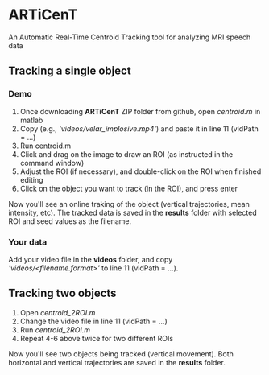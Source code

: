 # ARTiCenT
An Automatic Real-Time Centroid Tracking tool for analyzing MRI speech data

## Tracking a single object
### Demo
1. Once downloading __ARTiCenT__ ZIP folder from github, open _centroid.m_ in matlab
2. Copy <filename> (e.g., _'videos/velar_implosive.mp4'_) and paste it in line 11 (vidPath = ...)
3. Run centroid.m
4. Click and drag on the image to draw an ROI (as instructed in the command window)
5. Adjust the ROI (if necessary), and double-click on the ROI when finished editing
6. Click on the object you want to track (in the ROI), and press enter

Now you'll see an online traking of the object (vertical trajectories, mean intensity, etc).
The tracked data is saved in the __results__ folder with selected ROI and seed values as the filename.

### Your data
Add your video file in the __videos__ folder, and copy _'videos/<filename.format>'_ to line 11 (vidPath = ...).

## Tracking two objects
1. Open _centroid_2ROI.m_
2. Change the video file in line 11 (vidPath = ...)
3. Run _centroid_2ROI.m_
4. Repeat 4-6 above twice for two different ROIs

Now you'll see two objects being tracked (vertical movement).
Both horizontal and vertical trajectories are saved in the __results__ folder.
